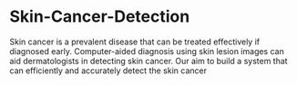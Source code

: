# Skin-Cancer-Detection
 Skin cancer is a prevalent disease that can be treated effectively if diagnosed early. Computer-aided diagnosis using skin lesion images can aid dermatologists in detecting skin cancer. Our aim to  build a system that can efficiently and accurately detect the skin cancer 
